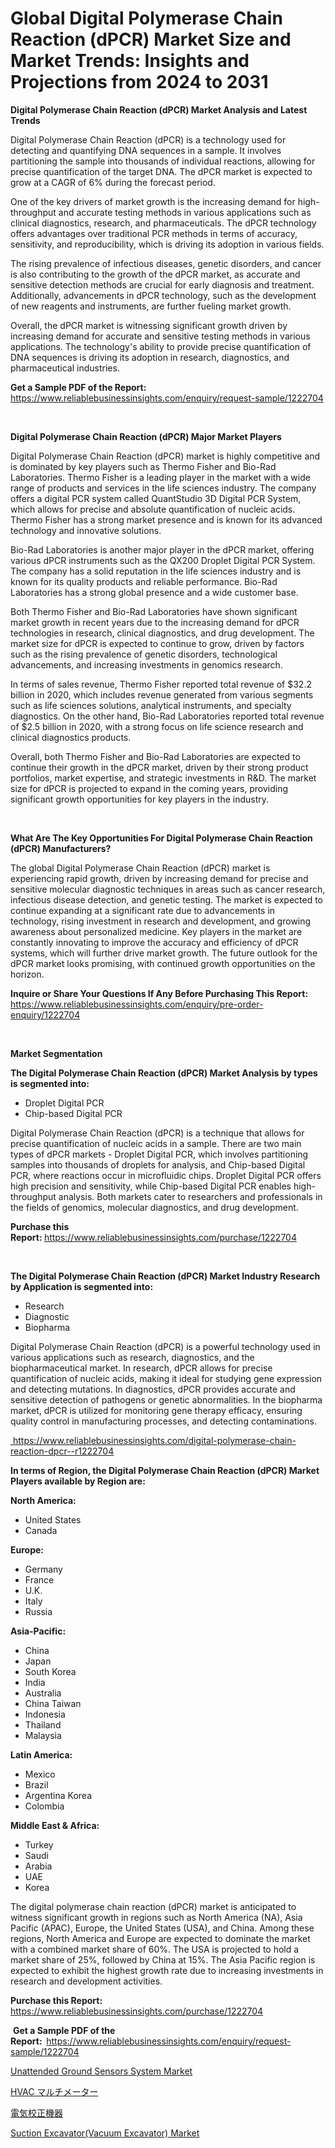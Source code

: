 <p><h1>Global Digital Polymerase Chain Reaction (dPCR) Market Size and Market Trends: Insights and Projections from 2024 to 2031</h1></p><p><strong>Digital Polymerase Chain Reaction (dPCR) Market Analysis and Latest Trends</strong></p>
<p><p>Digital Polymerase Chain Reaction (dPCR) is a technology used for detecting and quantifying DNA sequences in a sample. It involves partitioning the sample into thousands of individual reactions, allowing for precise quantification of the target DNA. The dPCR market is expected to grow at a CAGR of 6% during the forecast period.</p><p>One of the key drivers of market growth is the increasing demand for high-throughput and accurate testing methods in various applications such as clinical diagnostics, research, and pharmaceuticals. The dPCR technology offers advantages over traditional PCR methods in terms of accuracy, sensitivity, and reproducibility, which is driving its adoption in various fields.</p><p>The rising prevalence of infectious diseases, genetic disorders, and cancer is also contributing to the growth of the dPCR market, as accurate and sensitive detection methods are crucial for early diagnosis and treatment. Additionally, advancements in dPCR technology, such as the development of new reagents and instruments, are further fueling market growth.</p><p>Overall, the dPCR market is witnessing significant growth driven by increasing demand for accurate and sensitive testing methods in various applications. The technology's ability to provide precise quantification of DNA sequences is driving its adoption in research, diagnostics, and pharmaceutical industries.</p></p>
<p><strong>Get a Sample PDF of the Report:&nbsp;</strong> <a href="https://www.reliablebusinessinsights.com/enquiry/request-sample/1222704">https://www.reliablebusinessinsights.com/enquiry/request-sample/1222704</a></p>
<p>&nbsp;</p>
<p><strong>Digital Polymerase Chain Reaction (dPCR) Major Market Players</strong></p>
<p><p>Digital Polymerase Chain Reaction (dPCR) market is highly competitive and is dominated by key players such as Thermo Fisher and Bio-Rad Laboratories. Thermo Fisher is a leading player in the market with a wide range of products and services in the life sciences industry. The company offers a digital PCR system called QuantStudio 3D Digital PCR System, which allows for precise and absolute quantification of nucleic acids. Thermo Fisher has a strong market presence and is known for its advanced technology and innovative solutions.</p><p>Bio-Rad Laboratories is another major player in the dPCR market, offering various dPCR instruments such as the QX200 Droplet Digital PCR System. The company has a solid reputation in the life sciences industry and is known for its quality products and reliable performance. Bio-Rad Laboratories has a strong global presence and a wide customer base.</p><p>Both Thermo Fisher and Bio-Rad Laboratories have shown significant market growth in recent years due to the increasing demand for dPCR technologies in research, clinical diagnostics, and drug development. The market size for dPCR is expected to continue to grow, driven by factors such as the rising prevalence of genetic disorders, technological advancements, and increasing investments in genomics research.</p><p>In terms of sales revenue, Thermo Fisher reported total revenue of $32.2 billion in 2020, which includes revenue generated from various segments such as life sciences solutions, analytical instruments, and specialty diagnostics. On the other hand, Bio-Rad Laboratories reported total revenue of $2.5 billion in 2020, with a strong focus on life science research and clinical diagnostics products.</p><p>Overall, both Thermo Fisher and Bio-Rad Laboratories are expected to continue their growth in the dPCR market, driven by their strong product portfolios, market expertise, and strategic investments in R&D. The market size for dPCR is projected to expand in the coming years, providing significant growth opportunities for key players in the industry.</p></p>
<p>&nbsp;</p>
<p><strong>What Are The Key Opportunities For Digital Polymerase Chain Reaction (dPCR) Manufacturers?</strong></p>
<p><p>The global Digital Polymerase Chain Reaction (dPCR) market is experiencing rapid growth, driven by increasing demand for precise and sensitive molecular diagnostic techniques in areas such as cancer research, infectious disease detection, and genetic testing. The market is expected to continue expanding at a significant rate due to advancements in technology, rising investment in research and development, and growing awareness about personalized medicine. Key players in the market are constantly innovating to improve the accuracy and efficiency of dPCR systems, which will further drive market growth. The future outlook for the dPCR market looks promising, with continued growth opportunities on the horizon.</p></p>
<p><strong>Inquire or Share Your Questions If Any Before Purchasing This Report:</strong> <a href="https://www.reliablebusinessinsights.com/enquiry/pre-order-enquiry/1222704">https://www.reliablebusinessinsights.com/enquiry/pre-order-enquiry/1222704</a></p>
<p>&nbsp;</p>
<p><strong>Market Segmentation</strong></p>
<p><strong>The Digital Polymerase Chain Reaction (dPCR) Market Analysis by types is segmented into:</strong></p>
<p><ul><li>Droplet Digital PCR</li><li>Chip-based Digital PCR</li></ul></p>
<p><p>Digital Polymerase Chain Reaction (dPCR) is a technique that allows for precise quantification of nucleic acids in a sample. There are two main types of dPCR markets - Droplet Digital PCR, which involves partitioning samples into thousands of droplets for analysis, and Chip-based Digital PCR, where reactions occur in microfluidic chips. Droplet Digital PCR offers high precision and sensitivity, while Chip-based Digital PCR enables high-throughput analysis. Both markets cater to researchers and professionals in the fields of genomics, molecular diagnostics, and drug development.</p></p>
<p><strong>Purchase this Report:&nbsp;</strong><a href="https://www.reliablebusinessinsights.com/purchase/1222704">https://www.reliablebusinessinsights.com/purchase/1222704</a></p>
<p>&nbsp;</p>
<p><strong>The Digital Polymerase Chain Reaction (dPCR) Market Industry Research by Application is segmented into:</strong></p>
<p><ul><li>Research</li><li>Diagnostic</li><li>Biopharma</li></ul></p>
<p><p>Digital Polymerase Chain Reaction (dPCR) is a powerful technology used in various applications such as research, diagnostics, and the biopharmaceutical market. In research, dPCR allows for precise quantification of nucleic acids, making it ideal for studying gene expression and detecting mutations. In diagnostics, dPCR provides accurate and sensitive detection of pathogens or genetic abnormalities. In the biopharma market, dPCR is utilized for monitoring gene therapy efficacy, ensuring quality control in manufacturing processes, and detecting contaminations.</p></p>
<p><a href="https://www.reliablebusinessinsights.com/digital-polymerase-chain-reaction-dpcr--r1222704">&nbsp;https://www.reliablebusinessinsights.com/digital-polymerase-chain-reaction-dpcr--r1222704</a></p>
<p><strong>In terms of Region, the Digital Polymerase Chain Reaction (dPCR) Market Players available by Region are:</strong></p>
<p>
    <p> <strong> North America: </strong>
        <ul>
            <li>United States</li>
            <li>Canada</li>
        </ul>
        </p> 
    <p> <strong> Europe: </strong>
        <ul>
            <li>Germany</li>
            <li>France</li>
            <li>U.K.</li>
            <li>Italy</li>
            <li>Russia</li>
        </ul>
        </p> 
    <p> <strong> Asia-Pacific: </strong>
        <ul>
            <li>China</li>
            <li>Japan</li>
            <li>South Korea</li>
            <li>India</li>
            <li>Australia</li>
            <li>China Taiwan</li>
            <li>Indonesia</li>
            <li>Thailand</li>
            <li>Malaysia</li>
        </ul>
        </p> 
    <p> <strong> Latin America: </strong>
        <ul>
            <li>Mexico</li>
            <li>Brazil</li>
            <li>Argentina Korea</li>
            <li>Colombia</li>
        </ul>
        </p> 
    <p> <strong> Middle East & Africa: </strong>
        <ul>
            <li>Turkey</li>
            <li>Saudi</li>
            <li>Arabia</li>
            <li>UAE</li>
            <li>Korea</li>
        </ul>
    </p>
    </p>
<p><p>The digital polymerase chain reaction (dPCR) market is anticipated to witness significant growth in regions such as North America (NA), Asia Pacific (APAC), Europe, the United States (USA), and China. Among these regions, North America and Europe are expected to dominate the market with a combined market share of 60%. The USA is projected to hold a market share of 25%, followed by China at 15%. The Asia Pacific region is expected to exhibit the highest growth rate due to increasing investments in research and development activities.</p></p>
<p><strong>Purchase this Report: </strong><a href="https://www.reliablebusinessinsights.com/purchase/1222704">https://www.reliablebusinessinsights.com/purchase/1222704</a></p>
<p>&nbsp;<strong>Get a Sample PDF of the Report:&nbsp;&nbsp;</strong><a href="https://www.reliablebusinessinsights.com/enquiry/request-sample/1222704">https://www.reliablebusinessinsights.com/enquiry/request-sample/1222704</a></p>
<p><strong></strong></p>
<p><p><a href="https://github.com/wrwgzwbr35/Market-Research-Report-List-1/blob/main/unattended-ground-sensors-system-market.md">Unattended Ground Sensors System Market</a></p><p><a href="https://github.com/mm14022023/Market-Research-Report-List-2/blob/main/6364858169398.md">HVAC マルチメーター</a></p><p><a href="https://github.com/NikitaBruen/Market-Research-Report-List-1/blob/main/6173170169399.md">電気校正機器</a></p><p><a href="https://github.com/sifatuddin25/Market-Research-Report-List-1/blob/main/suction-excavatorvacuum-excavator-market.md">Suction Excavator(Vacuum Excavator) Market</a></p></p>